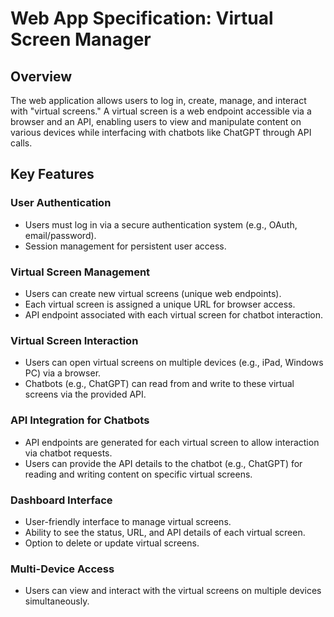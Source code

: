# Web App Specification: Virtual Screen Manager

## Overview

The web application allows users to log in, create, manage, and interact with "virtual screens." A virtual screen is a web endpoint accessible via a browser and an API, enabling users to view and manipulate content on various devices while interfacing with chatbots like ChatGPT through API calls.

## Key Features

### User Authentication

- Users must log in via a secure authentication system (e.g., OAuth, email/password).
- Session management for persistent user access.

### Virtual Screen Management

- Users can create new virtual screens (unique web endpoints).
- Each virtual screen is assigned a unique URL for browser access.
- API endpoint associated with each virtual screen for chatbot interaction.

### Virtual Screen Interaction

- Users can open virtual screens on multiple devices (e.g., iPad, Windows PC) via a browser.
- Chatbots (e.g., ChatGPT) can read from and write to these virtual screens via the provided API.

### API Integration for Chatbots

- API endpoints are generated for each virtual screen to allow interaction via chatbot requests.
- Users can provide the API details to the chatbot (e.g., ChatGPT) for reading and writing content on specific virtual screens.

### Dashboard Interface

- User-friendly interface to manage virtual screens.
- Ability to see the status, URL, and API details of each virtual screen.
- Option to delete or update virtual screens.

### Multi-Device Access

- Users can view and interact with the virtual screens on multiple devices simultaneously.